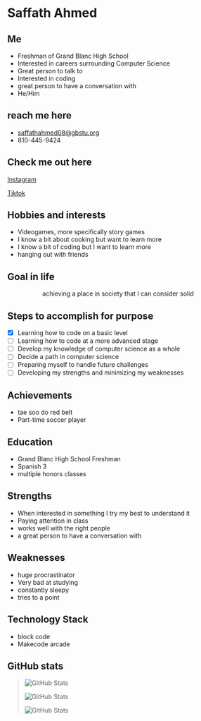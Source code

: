 # Saffath Ahmed

## Me

* Freshman of Grand Blanc High School
* Interested in careers surrounding Computer Science
* Great person to talk to
* Interested in coding
* great person to have a conversation with
* He/Him

## reach me here
* saffathahmed08@gbstu.org
* 810-445-9424

## Check me out here 
[Instagram](https://www.instagram.com/saffath51?igsh=Zzhpc3ozNnl6Yzlh)

[Tiktok](https://www.tiktok.com/@nottheannoyingkid?_r=1&_d=dm4h3fbfe3i1k8&sec_uid=MS4wLjABAAAAgQVoB5LYIUTukrCUW6sIMRJ82kTRBpnBbttw86RnBmBhDCYSkA_YSxktGJ7pTVg4&share_author_id=7031715667877430319&sharer_language=en&source=h5_m&u_code=dljmbg4bcdkf9l&timestamp=1716309329&user_id=7031715667877430319&sec_user_id=MS4wLjABAAAAgQVoB5LYIUTukrCUW6sIMRJ82kTRBpnBbttw86RnBmBhDCYSkA_YSxktGJ7pTVg4&utm_source=copy&utm_campaign=client_share&utm_medium=android&share_iid=7370980294159451947&share_link_id=8c28b0b6-eb7c-4db5-a981-99aa7a059ecf&share_app_id=1233&ugbiz_name=ACCOUNT&ug_btm=b8727%2Cb0229&social_share_type=5&enable_checksum=1)


## Hobbies and interests 
- Videogames, more specifically story games
- I know a bit about cooking but want to learn more 
- I know a bit of coding but I want to learn more
- hanging out with friends 

## Goal in life  
<p align='center'> achieving a place in society that I can consider solid 

## Steps to accomplish for purpose  
- [x] Learning how to code on a basic level
- [ ] Learning how to code at a more advanced stage
- [ ] Develop my knowledge of computer science as a whole
- [ ] Decide a path in computer science 
- [ ] Preparing myself to handle future challenges 
- [ ] Developing my strengths and minimizing my weaknesses

## Achievements 
- tae soo do red belt
- Part-time soccer player

## Education 
- Grand Blanc High School Freshman
- Spanish 3
- multiple honors classes

## Strengths 
- When interested in something I try my best to understand it
- Paying attention in class
- works well with the right people
- a great person to have a conversation with

  
## Weaknesses 
- huge procrastinator
- Very bad at studying 
- constantly sleepy
- tries to a point 
      
## Technology Stack
* block code
* Makecode arcade

## GitHub stats 
> ![GitHub Stats](https://github-readme-streak-stats.herokuapp.com/?user=SaffathA&theme=Green&hide_border=true)
>
> ![GitHub Stats](https://github-readme-stats.vercel.app/api?username=SaffathA&theme=Green&show_icons=true&hide_border=true&count_private=true)
>
> ![GitHub Stats](https://github-readme-stats.vercel.app/api/top-langs/?username=SaffathA&theme=Green&show_icons=true&hide_border=true&layout=compact)


